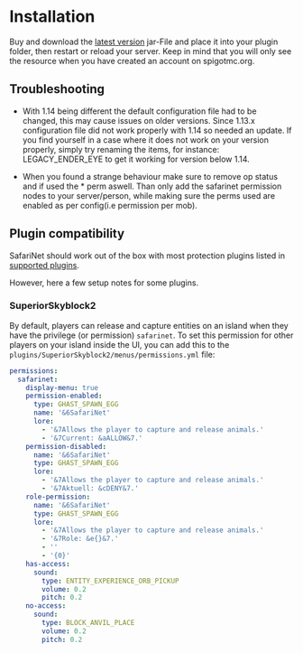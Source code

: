  
# Installation

Buy and download the [latest version](https://www.spigotmc.org/resources/safarinet-premium-mob-catcher-plugin.9732/) jar-File and place it into your plugin folder, then restart or reload your server. Keep in mind that you will only see the resource when you have created an account on spigotmc.org.

## Troubleshooting

- With 1.14 being different the default configuration file had to be changed, this may cause issues on older versions. Since 1.13.x configuration file did not work properly with 1.14 so needed an update. If you find yourself in a case where it does not work on your version properly, simply try renaming the items, for instance: LEGACY_ENDER_EYE to get it working for version below 1.14.

- When you found a strange behaviour make sure to remove op status and if used the * perm aswell. Than only add the safarinet permission nodes to your server/person, while making sure the perms used are enabled as per config(i.e permission per mob).

## Plugin compatibility

SafariNet should work out of the box with most protection plugins listed in [supported plugins](./usage.md#supported-plugins).

However, here a few setup notes for some plugins.

### SuperiorSkyblock2

By default, players can release and capture entities on an island when they have the privilege (or permission) `safarinet`.
To set this permission for other players on your island inside the UI, you can add this to the `plugins/SuperiorSkyblock2/menus/permissions.yml` file:
```yml
permissions:
  safarinet:
    display-menu: true
    permission-enabled:
      type: GHAST_SPAWN_EGG
      name: '&6SafariNet'
      lore:
        - '&7Allows the player to capture and release animals.'
        - '&7Current: &aALLOW&7.'
    permission-disabled:
      name: '&6SafariNet'
      type: GHAST_SPAWN_EGG
      lore:
        - '&7Allows the player to capture and release animals.'
        - '&7Aktuell: &cDENY&7.'
    role-permission:
      name: '&6SafariNet'
      type: GHAST_SPAWN_EGG
      lore:
        - '&7Allows the player to capture and release animals.'
        - '&7Role: &e{}&7.'
        - ''
        - '{0}'
    has-access:
      sound:
        type: ENTITY_EXPERIENCE_ORB_PICKUP
        volume: 0.2
        pitch: 0.2
    no-access:
      sound:
        type: BLOCK_ANVIL_PLACE
        volume: 0.2
        pitch: 0.2
```
